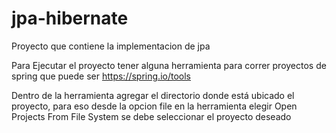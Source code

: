 # jpa-hibernate
Proyecto que contiene la implementacion de jpa

Para Ejecutar el proyecto tener alguna herramienta para correr proyectos de spring que puede ser
https://spring.io/tools

Dentro de la herramienta agregar el directorio donde está ubicado el proyecto, para eso desde la opcion file en la herramienta elegir Open Projects From File System se debe seleccionar el proyecto deseado
